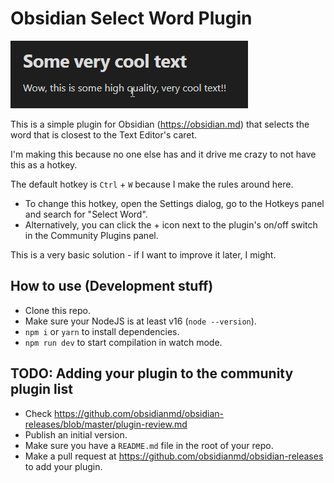 # Obsidian Select Word Plugin

![](./README%20Assets/ExampleGif.gif)

This is a simple plugin for Obsidian (https://obsidian.md) that selects the word that is closest to the Text Editor's caret.

I'm making this because no one else has and it drive me crazy to not have this as a hotkey.

The default hotkey is `Ctrl` + `W` because I make the rules around here. 
- To change this hotkey, open the Settings dialog, go to the Hotkeys panel and search for "Select Word". 
- Alternatively, you can click the + icon next to the plugin's on/off switch in the Community Plugins panel.

This is a very basic solution - if I want to improve it later, I might. 

## How to use (Development stuff)

- Clone this repo.
- Make sure your NodeJS is at least v16 (`node --version`).
- `npm i` or `yarn` to install dependencies.
- `npm run dev` to start compilation in watch mode.

## TODO: Adding your plugin to the community plugin list

- Check https://github.com/obsidianmd/obsidian-releases/blob/master/plugin-review.md
- Publish an initial version.
- Make sure you have a `README.md` file in the root of your repo.
- Make a pull request at https://github.com/obsidianmd/obsidian-releases to add your plugin.